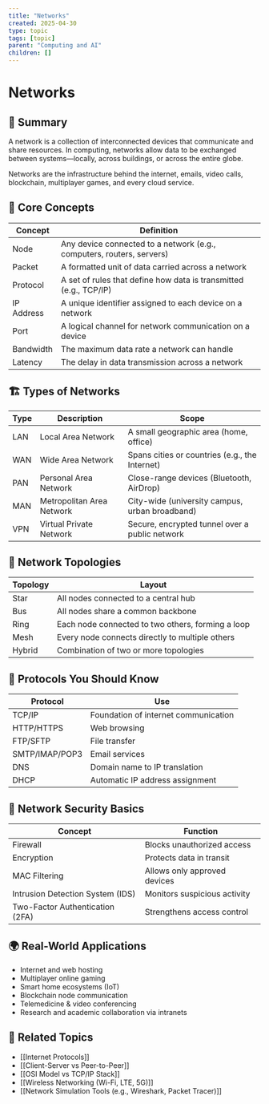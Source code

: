 ```yaml
---
title: "Networks"
created: 2025-04-30
type: topic
tags: [topic]
parent: "Computing and AI"
children: []
---
```


# Networks

## 🧭 Summary
A network is a collection of interconnected devices that communicate and share resources. In computing, networks allow data to be exchanged between systems—locally, across buildings, or across the entire globe.

Networks are the infrastructure behind the internet, emails, video calls, blockchain, multiplayer games, and every cloud service.

## 🧠 Core Concepts
| Concept | Definition |
| --- | --- |
| Node | Any device connected to a network (e.g., computers, routers, servers) |
| Packet | A formatted unit of data carried across a network |
| Protocol | A set of rules that define how data is transmitted (e.g., TCP/IP) |
| IP Address | A unique identifier assigned to each device on a network |
| Port | A logical channel for network communication on a device |
| Bandwidth | The maximum data rate a network can handle |
| Latency | The delay in data transmission across a network |

## 🏗️ Types of Networks
| Type | Description | Scope |
| --- | --- | --- |
| LAN | Local Area Network | A small geographic area (home, office) |
| WAN | Wide Area Network | Spans cities or countries (e.g., the Internet) |
| PAN | Personal Area Network | Close-range devices (Bluetooth, AirDrop) |
| MAN | Metropolitan Area Network | City-wide (university campus, urban broadband) |
| VPN | Virtual Private Network | Secure, encrypted tunnel over a public network |

## 📡 Network Topologies
| Topology | Layout |
| --- | --- |
| Star | All nodes connected to a central hub |
| Bus | All nodes share a common backbone |
| Ring | Each node connected to two others, forming a loop |
| Mesh | Every node connects directly to multiple others |
| Hybrid | Combination of two or more topologies |

## 🔁 Protocols You Should Know
| Protocol | Use |
| --- | --- |
| TCP/IP | Foundation of internet communication |
| HTTP/HTTPS | Web browsing |
| FTP/SFTP | File transfer |
| SMTP/IMAP/POP3 | Email services |
| DNS | Domain name to IP translation |
| DHCP | Automatic IP address assignment |

## 🔐 Network Security Basics
| Concept | Function |
| --- | --- |
| Firewall | Blocks unauthorized access |
| Encryption | Protects data in transit |
| MAC Filtering | Allows only approved devices |
| Intrusion Detection System (IDS) | Monitors suspicious activity |
| Two-Factor Authentication (2FA) | Strengthens access control |

## 🌍 Real-World Applications
- Internet and web hosting
- Multiplayer online gaming
- Smart home ecosystems (IoT)
- Blockchain node communication
- Telemedicine & video conferencing
- Research and academic collaboration via intranets

## 🧬 Related Topics
- [[Internet Protocols]]
- [[Client-Server vs Peer-to-Peer]]
- [[OSI Model vs TCP/IP Stack]]
- [[Wireless Networking (Wi-Fi, LTE, 5G)]]
- [[Network Simulation Tools (e.g., Wireshark, Packet Tracer)]]
